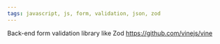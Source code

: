 ```yaml
---
tags: javascript, js, form, validation, json, zod
---
```

Back-end form validation library like Zod
https://github.com/vinejs/vine